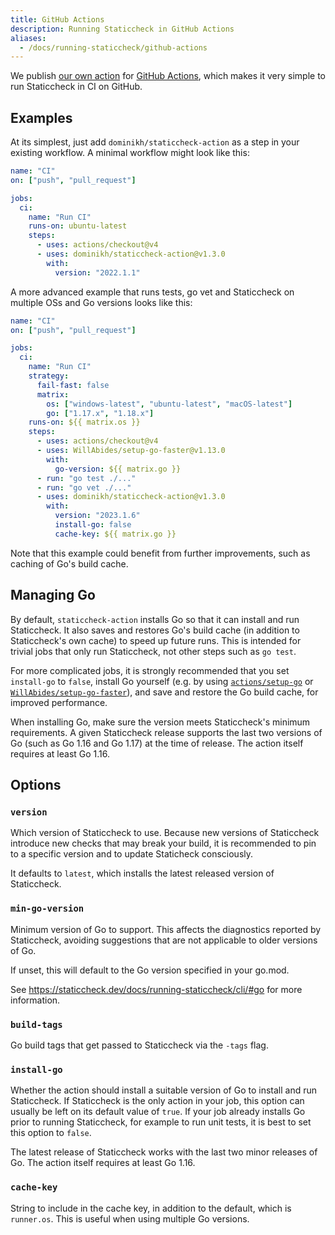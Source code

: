 ```yaml
---
title: GitHub Actions
description: Running Staticcheck in GitHub Actions
aliases:
  - /docs/running-staticcheck/github-actions
---
```

We publish [our own action](https://github.com/marketplace/actions/staticcheck) for [GitHub Actions](https://github.com/features/actions),
which makes it very simple to run Staticcheck in CI on GitHub.

## Examples

At its simplest, just add `dominikh/staticcheck-action` as a step in your existing workflow.
A minimal workflow might look like this:

```yaml
name: "CI"
on: ["push", "pull_request"]

jobs:
  ci:
    name: "Run CI"
    runs-on: ubuntu-latest
    steps:
      - uses: actions/checkout@v4
      - uses: dominikh/staticcheck-action@v1.3.0
        with:
          version: "2022.1.1"
```

A more advanced example that runs tests, go vet and Staticcheck on multiple OSs and Go versions looks like this:

```yaml
name: "CI"
on: ["push", "pull_request"]

jobs:
  ci:
    name: "Run CI"
    strategy:
      fail-fast: false
      matrix:
        os: ["windows-latest", "ubuntu-latest", "macOS-latest"]
        go: ["1.17.x", "1.18.x"]
    runs-on: ${{ matrix.os }}
    steps:
      - uses: actions/checkout@v4
      - uses: WillAbides/setup-go-faster@v1.13.0
        with:
          go-version: ${{ matrix.go }}
      - run: "go test ./..."
      - run: "go vet ./..."
      - uses: dominikh/staticcheck-action@v1.3.0
        with:
          version: "2023.1.6"
          install-go: false
          cache-key: ${{ matrix.go }}
```

Note that this example could benefit from further improvements, such as caching of Go's build cache.

## Managing Go

By default, `staticcheck-action` installs Go so that it can install and run Staticcheck.
It also saves and restores Go's build cache (in addition to Staticcheck's own cache) to speed up future runs.
This is intended for trivial jobs that only run Staticcheck, not other steps such as `go test`.

For more complicated jobs, it is strongly recommended that you set `install-go` to `false`,
install Go yourself (e.g. by using [`actions/setup-go`](https://github.com/actions/setup-go) or [`WillAbides/setup-go-faster`](https://github.com/WillAbides/setup-go-faster)),
and save and restore the Go build cache, for improved performance.

When installing Go, make sure the version meets Staticcheck's minimum requirements.
A given Staticcheck release supports the last two versions of Go (such as Go 1.16 and Go 1.17) at the time of release.
The action itself requires at least Go 1.16.

## Options

### `version`

Which version of Staticcheck to use.
Because new versions of Staticcheck introduce new checks that may break your build,
it is recommended to pin to a specific version and to update Staticheck consciously.

It defaults to `latest`, which installs the latest released version of Staticcheck.

### `min-go-version`

Minimum version of Go to support. This affects the diagnostics reported by Staticcheck,
avoiding suggestions that are not applicable to older versions of Go.

If unset, this will default to the Go version specified in your go.mod.

See https://staticcheck.dev/docs/running-staticcheck/cli/#go for more information.

### `build-tags`

Go build tags that get passed to Staticcheck via the `-tags` flag.

### `install-go`

Whether the action should install a suitable version of Go to install and run Staticcheck.
If Staticcheck is the only action in your job, this option can usually be left on its default value of `true`.
If your job already installs Go prior to running Staticcheck, for example to run unit tests, it is best to set this option to `false`.

The latest release of Staticcheck works with the last two minor releases of Go.
The action itself requires at least Go 1.16.

### `cache-key`

String to include in the cache key, in addition to the default, which is `runner.os`.
This is useful when using multiple Go versions.
